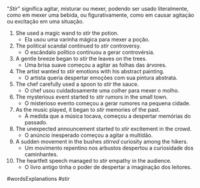 "*Stir*" significa agitar, misturar ou mexer, podendo ser usado literalmente, como em mexer uma bebida, ou figurativamente, como em causar agitação ou excitação em uma situação.

1. She used a magic wand to _stir_ the potion.
	- Ela usou uma varinha mágica para mexer a poção.
2. The political scandal continued to _stir_ controversy.
	- O escândalo político continuou a gerar controvérsia.
3. A gentle breeze began to _stir_ the leaves on the trees.
	- Uma brisa suave começou a agitar as folhas das árvores.
4. The artist wanted to _stir_ emotions with his abstract painting.
	- O artista queria despertar emoções com sua pintura abstrata.
5. The chef carefully used a spoon to _stir_ the sauce.
	- O chef usou cuidadosamente uma colher para mexer o molho.
6. The mysterious event started to _stir_ rumors in the small town.
	- O misterioso evento começou a gerar rumores na pequena cidade.
7. As the music played, it began to _stir_ memories of the past.
	- À medida que a música tocava, começou a despertar memórias do passado.
8. The unexpected announcement started to _stir_ excitement in the crowd.
	- O anúncio inesperado começou a agitar a multidão.
9. A sudden movement in the bushes _stirred_ curiosity among the hikers.
	- Um movimento repentino nos arbustos despertou a curiosidade dos caminhantes.
10. The heartfelt speech managed to _stir_ empathy in the audience.
	- O livro antigo tinha o poder de despertar a imaginação dos leitores.

#wordsExplanations 
#stir